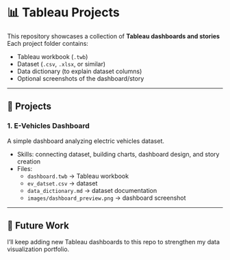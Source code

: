 # 📊 Tableau Projects

This repository showcases a collection of **Tableau dashboards and stories**
Each project folder contains:
- Tableau workbook (`.twb`)
- Dataset (`.csv`, `.xlsx`, or similar)
- Data dictionary (to explain dataset columns)
- Optional screenshots of the dashboard/story

---

## 🚀 Projects

### 1. E-Vehicles Dashboard
A simple dashboard analyzing electric vehicles dataset.  
- Skills: connecting dataset, building charts, dashboard design, and story creation  
- Files:  
  - `dashboard.twb` → Tableau workbook  
  - `ev_datset.csv` → dataset  
  - `data_dictionary.md` → dataset documentation  
  - `images/dashboard_preview.png` → dashboard screenshot  
---

## 📌 Future Work
I’ll keep adding new Tableau dashboards to this repo to strengthen my data visualization portfolio.
